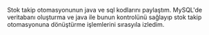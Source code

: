 Stok takip otomasyonunun java ve sql kodlarını paylaştım. MySQL'de veritabanı oluşturma ve java ile bunun kontrolünü sağlayıp stok takip otomasyonuna dönüştürme işlemlerini sırasyıla izledim. 
